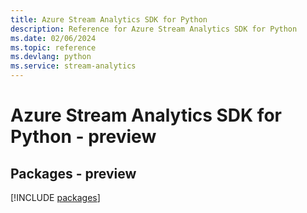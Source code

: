 ```yaml
---
title: Azure Stream Analytics SDK for Python
description: Reference for Azure Stream Analytics SDK for Python
ms.date: 02/06/2024
ms.topic: reference
ms.devlang: python
ms.service: stream-analytics
---
```

# Azure Stream Analytics SDK for Python - preview
## Packages - preview
[!INCLUDE [packages](stream-analytics-index.md)]